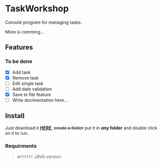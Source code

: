 # TaskWorkshop
Console program for managing tasks.

More is comming...

## Features


### To be done

- [X] Add task
- [X] Remove task
- [ ] Edit single task
- [ ] Add date validation
- [X] Save to file feature
- [ ] Write docimentation here...

## Install

Just download it [**HERE**](https://github.com/vtechldrk/Workshop-1/), ~~create a folder~~ put it in **_any_ folder** and double click on it to run.

### Requirments

> `#ffffff` JAVA version 
